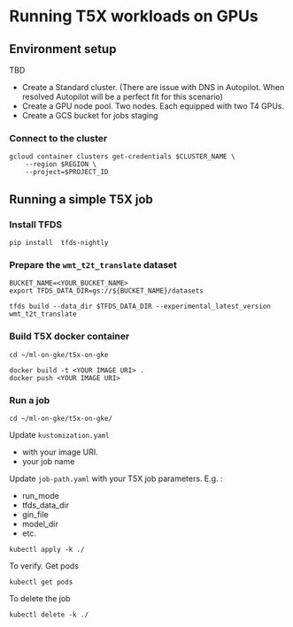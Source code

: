 # Running T5X workloads on GPUs

## Environment setup

TBD

- Create a Standard cluster. (There are issue with DNS in Autopilot. When resolved Autopilot will be a perfect fit for this scenario)
- Create a GPU node pool. Two nodes. Each equipped with two T4 GPUs.
- Create a GCS bucket for jobs staging


### Connect to the cluster

```
gcloud container clusters get-credentials $CLUSTER_NAME \
    --region $REGION \
    --project=$PROJECT_ID
```


## Running a simple T5X job

### Install TFDS

```
pip install  tfds-nightly 
```

### Prepare the `wmt_t2t_translate` dataset

```
BUCKET_NAME=<YOUR_BUCKET_NAME>
export TFDS_DATA_DIR=gs://${BUCKET_NAME}/datasets
```

```
tfds build --data_dir $TFDS_DATA_DIR --experimental_latest_version wmt_t2t_translate
```

### Build T5X docker container

```
cd ~/ml-on-gke/t5x-on-gke

docker build -t <YOUR IMAGE URI> .
docker push <YOUR IMAGE URI> 
```


### Run a job

```
cd ~/ml-on-gke/t5x-on-gke/

```

Update `kustomization.yaml` 
- with your image URI.
- your job name


Update `job-path.yaml` with your T5X job parameters. E.g. :
- run_mode
- tfds_data_dir
- gin_file
- model_dir
- etc.


```
kubectl apply -k ./
```

To verify. Get pods

```
kubectl get pods
```


To delete the job

```
kubectl delete -k ./
```
